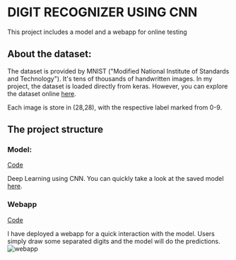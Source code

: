 # DIGIT RECOGNIZER USING CNN
This project includes a model and a webapp for online testing

## About the dataset:
The dataset is provided by MNIST ("Modified National Institute of Standards and Technology"). It's tens of thousands of handwritten images. In my project, the dataset is loaded directly from keras. However, you can explore the dataset online [here](https://www.kaggle.com/competitions/digit-recognizer/data).

Each image is store in (28,28), with the respective label marked from 0-9.

## The project structure
### Model:
[Code](https://github.com/vietthewildman/kaggle-competition-digit-regconizer/blob/main/digit-regconizer-mnist-CNN.ipynb)

Deep Learning using CNN. You can quickly take a look at the saved model [here](https://github.com/vietthewildman/kaggle-competition-digit-regconizer/tree/main/saved_model).

### Webapp 
[Code](https://github.com/vietthewildman/kaggle-competition-digit-regconizer/blob/main/webapp-deployment.ipynb)

I have deployed a webapp for a quick interaction with the model. Users simply draw some separated digits and the model will do the predictions.
![webapp](https://user-images.githubusercontent.com/67698435/174094039-f345dbe8-6aec-4e81-9f2a-e2d9411ccfb1.PNG)
